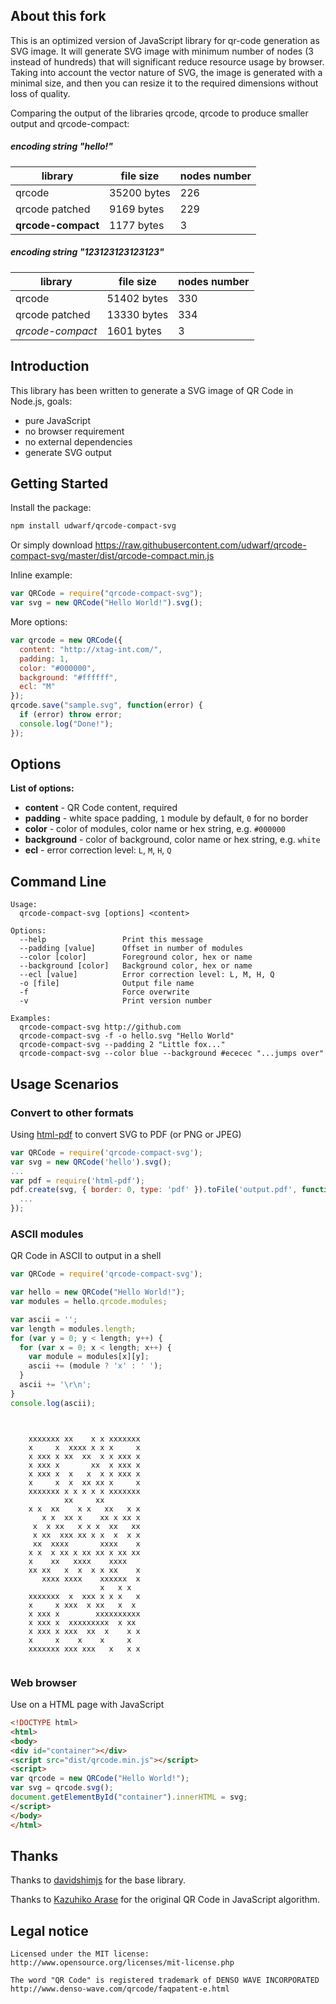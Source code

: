 ## About this fork
This is an optimized version of JavaScript library for qr-code generation as SVG image.
It will generate SVG image with minimum number of nodes (3 instead of hundreds) that will significant reduce resource usage by browser.
Taking into account the vector nature of SVG, the image is generated with a minimal size, and then you can resize it to the required dimensions without loss of quality.

Comparing the output of the libraries qrcode, qrcode to produce smaller output and qrcode-compact:

##### encoding string "hello!"
| library | file size | nodes number | 
| ------ | ------------- | ---------------- 
| qrcode |35200 bytes | 226 
| qrcode patched|9169 bytes | 229
| **qrcode-compact** |1177 bytes | 3 

##### encoding string "123123123123123"
| library | file size | nodes number | 
| ------ | ------------- | ---------------- 
| qrcode |51402 bytes | 330 | 
| qrcode patched|13330 bytes | 334
| *qrcode-compact* |1601 bytes | 3



## Introduction


This library has been written to generate a SVG image of QR Code in Node.js, goals:
* pure JavaScript
* no browser requirement
* no external dependencies
* generate SVG output

## Getting Started

Install the package:
```bash
npm install udwarf/qrcode-compact-svg
```
Or simply download https://raw.githubusercontent.com/udwarf/qrcode-compact-svg/master/dist/qrcode-compact.min.js

Inline example:
```javascript
var QRCode = require("qrcode-compact-svg");
var svg = new QRCode("Hello World!").svg();
```

More options:
```javascript
var qrcode = new QRCode({
  content: "http://xtag-int.com/",
  padding: 1,
  color: "#000000",
  background: "#ffffff",
  ecl: "M"
});
qrcode.save("sample.svg", function(error) {
  if (error) throw error;
  console.log("Done!");
});
```

## Options

**List of options:**
* **content** - QR Code content, required
* **padding** - white space padding, `1` module by default, `0` for no border
* **color** - color of modules, color name or hex string, e.g. `#000000`
* **background** - color of background, color name or hex string, e.g. `white`
* **ecl** - error correction level: `L`, `M`, `H`, `Q`

## Command Line

```
Usage:
  qrcode-compact-svg [options] <content>

Options:
  --help                 Print this message
  --padding [value]      Offset in number of modules
  --color [color]        Foreground color, hex or name
  --background [color]   Background color, hex or name
  --ecl [value]          Error correction level: L, M, H, Q
  -o [file]              Output file name
  -f                     Force overwrite
  -v                     Print version number

Examples:
  qrcode-compact-svg http://github.com
  qrcode-compact-svg -f -o hello.svg "Hello World"
  qrcode-compact-svg --padding 2 "Little fox..."
  qrcode-compact-svg --color blue --background #ececec "...jumps over"
```

## Usage Scenarios

### Convert to other formats

Using [html-pdf](https://www.npmjs.com/package/html-pdf) to convert SVG to PDF (or PNG or JPEG)
```javascript
var QRCode = require('qrcode-compact-svg');
var svg = new QRCode('hello').svg();
...
var pdf = require('html-pdf');
pdf.create(svg, { border: 0, type: 'pdf' }).toFile('output.pdf', function(err, res) {
  ...
});
```

### ASCII modules

QR Code in ASCII to output in a shell
```javascript
var QRCode = require('qrcode-compact-svg');

var hello = new QRCode("Hello World!");
var modules = hello.qrcode.modules;

var ascii = '';
var length = modules.length;
for (var y = 0; y < length; y++) {
  for (var x = 0; x < length; x++) {
    var module = modules[x][y];
    ascii += (module ? 'x' : ' ');
  }
  ascii += '\r\n';
}
console.log(ascii);
```

```


    xxxxxxx xx    x x xxxxxxx
    x     x  xxxx x x x     x
    x xxx x xx  xx  x x xxx x
    x xxx x       xx  x xxx x
    x xxx x  x   x  x x xxx x
    x     x  x  xx xx x     x
    xxxxxxx x x x x x xxxxxxx
            xx     xx        
    x x  xx    x x   xx   x x
       x x  xx x    xx x xx x
     x  x xx   x x x  xx   xx
     x xx  xxx xx x x  x  x x
     xx  xxxx       xxxx    x
    x x  x xx x xx xx x xx xx
    x    xx   xxxx    xxxx   
    xx xx   x  x  x x xx    x
       xxxx xxxx    xxxxxx  x
                    x   x x  
    xxxxxxx  x  xxx x x x   x
    x     x xxx  x xx   x  x 
    x xxx x        xxxxxxxxxx
    x xxx x  xxxxxxxxx  x xx 
    x xxx x xxx  xx  x    x x
    x     x    x    x     x  
    xxxxxxx xxx xxx   x   x x


```

### Web browser

Use on a HTML page with JavaScript
```html
<!DOCTYPE html>
<html>
<body>
<div id="container"></div>
<script src="dist/qrcode.min.js"></script>
<script>
var qrcode = new QRCode("Hello World!");
var svg = qrcode.svg();
document.getElementById("container").innerHTML = svg;
</script>
</body>
</html>
```

## Thanks

Thanks to [davidshimjs](https://github.com/davidshimjs/qrcodejs) for the base library.

Thanks to [Kazuhiko Arase](http://www.d-project.com/) for the original QR Code in JavaScript algorithm.

## Legal notice

```
Licensed under the MIT license:
http://www.opensource.org/licenses/mit-license.php

The word "QR Code" is registered trademark of DENSO WAVE INCORPORATED
http://www.denso-wave.com/qrcode/faqpatent-e.html
```
